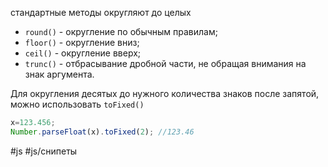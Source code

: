 стандартные методы округляют до целых
- `round()` - округление по обычным правилам;
- `floor()` - округление вниз;
- `ceil()` - округление вверх;
- `trunc()` - отбрасывание дробной части, не обращая внимания на знак аргумента.

Для округления десятых до нужного количества знаков после запятой, можно использовать `toFixed()`
```js
x=123.456;
Number.parseFloat(x).toFixed(2); //123.46
```


#js #js/снипеты 